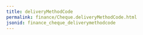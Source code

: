 ```yaml
---
title: deliveryMethodCode
permalink: finance/Cheque.deliveryMethodCode.html
jsonid: finance_cheque_deliverymethodcode
---
```

